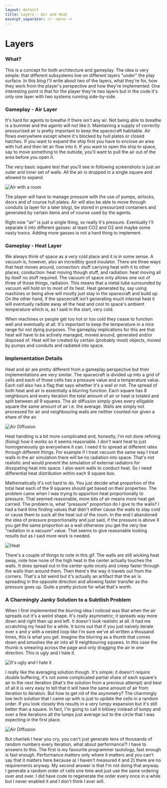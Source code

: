```yaml
---
layout: default
title: Layers - Air and Heat
excerpt_separator: <!--more-->
---
```


Layers
======

### What?

This is a concept for both architecture and gameplay. The idea is very simple: that different subsystems live on different layers "under" the play surface. In this blog I'll write about two of the layers, what they're for, how they work from the player's perspective and how they're implemented. One interesting point is that for the player they're two layers but in the code it's only one layer with two systems running side-by-side.

### Gameplay - Air Layer

It's hard for agents to breathe if there isn't any air. Not being able to breathe is a bummer and the agents will not like it. Maintaining a supply of correctly pressurized air is pretty important to keep the spacecraft habitable. Air flows everywhere except where it's blocked by hull plates or closed hatches. If you want to expand the ship first you have to enclose an area with hull and then let air flow into it. If you want to open the ship to space, say to move something to the outside, you'll want to pull the air out of the area before you open it.

The very basic square test that you'll see in following screenshots is just an outer and inner set of walls. All the air is dropped in a single square and allowed to expand.

![Air with a room](/assets/2022-03-23-layers-air-room.gif)

The player will have to manage pressure with the use of pumps, airlocks, doors and of course hull plates. Air will also be able to move through conduits (a layer for a later blog), be stored in pressurized containers and generated by certain items and of course used by the agents.

Right now "air" is just a single thing, so really it's pressure. Eventually I'll separate it into different gasses: at least CO2 and O2 and maybe some nasty toxics. Adding more gasses is not a hard thing to implement.

### Gameplay - Heat Layer

We always think of space as a very cold place and it is in some sense. A vacuum is, however, also an incredibly good insulator. There are three ways that heat moves around, convection: stuff carrying heat with it to other places, conduction: heat moving though stuff, and radiation: heat moving all by itself no stuff required. The vacuum of space only allows one out of three of those things, radiation. This means that a metal tube surrounded by vacuum will hold on to most of its heat. Heat generated by, say using machines or being alive will mostly just stay in the spacecraft and build up. On the other hand, if the spacecraft isn't generating much internal heat it will eventually radiate away all the heat and cool to space's ambient temperature which is, as I said in the start, very cold.

When machines or people get too hot or too cold they cease to function well and eventually at all. It's important to keep the temperature in a nice range for not dying purposes. The gameplay implications for this are that heat will have to be actively managed, moved around, generated and/or disposed of. Heat will be created by certain (probably most) objects, moved by pumps and conduits and radiated into space.


### Implementation Details

Heat and air are pretty different from a gameplay perspective but their implementations are very similar. The spacecraft is divided up into a grid of cells and each of those cells has a pressure value and a temperature value. Each cell also has a flag that says whether it's a wall or not. The spread of both heat and air is essentially a blurring function. Each square has 8 neighbours and every iteration the total amount of air or heat is totaled and split between all 9 squares. The air diffusion simply gives every elligable square the same amount of air i.e. the average. Walls are simply not processed for air and neighbouring walls are neither counted nor given a share of the air.

![Air Diffusion](/assets/2022-03-23-layers-air.gif)

Heat handling is a bit more complicated and, honestly, I'm not done refining (fixing) how it works so it seems reasonable. I don't want heat to just homogeneously go everywhere it can. I need it to spread at different rates through different things. For example if I treat vacuum the same way I treat walls in the air simulation there will be no radiation into space. That's not realistic and would prevent the simulation of external radiators for dissipating heat into space. I also want walls to conduct heat. So I need differential heat distribution within each 9 square box.

Mathematically it's not hard to do. You just decide what proportion of the total heat each of the 9 squares should get based on their properties. The problem came when I was trying to apportion heat proportionally to pressure. That seemed reasonable, more bits of air means more heat get carried. The problem is, what "pressure" proportion do I give to the walls? I had a hard time finding values that didn't either cause the walls to stay cold or cause them to suck all the heat out of the room. In the end I abandoned the idea of pressure proportionality and just said, if the pressure is above X you get the same proportion as a wall otherwise you get the very low "radiation in a vacuum" value. That seems to give reasonable looking results but as I said more work is needed.

![Heat](/assets/2022-03-23-layers-air-heat.gif)

There's a couple of things to note in this gif. The walls are still wicking heat away, note how none of the high heat in the center actually touches the walls. It does spread out in the center quite nicely and creep faster through the walls than around them. Then there's the way it travels out from the corners. That's a bit weird but it's actually an artifact that the air is spreading in the opposite direction and allowing faster transfer as the pressure goes up. Quite a pretty picture for what that's worth.


### A Charmingly Janky Solution to a Subtlish Problem

When I first implemented the blurring idea I noticed was that when the air spreads out it's a weird shape. It's really asymmetric; it spreads way more down and right than up and left. It doesn't look realistic at all. It had me scratching my head for a while. It turns out that if you just naively iterate over x and y with a nested loop like I'm sure we've all written a thousand times, this is what you get. Imagine the blurring as a thumb that comes down and smushes the air into all 9 neighbouring squares. In this case the thumb is smearing across the page and only dragging the air in one direction. This is ugly and I hate it.

![It's ugly and I hate it](/assets/2022-03-23-layers-air-bad.gif)

I really like the averaging solution though. It's simple; it doesn't require double buffering, it's not some complicated partial share of each square's air to the next iteration (that's the solution from a previous attempt) and best of all it is very easy to tell that it will have the same amount of air from iteration to iteration. But how to get rid of the asymmetry? The charmingly low tech solution that I came up with is just to update the cells in a random order. If you look closely this results in a very lumpy expansion but it's still better than a square. In fact, I'm going to call it billowy instead of lumpy and over a few iterations all the lumps just average out to the circle that I was expecting in the first place. 

![Air Diffusion](/assets/2022-03-23-layers-air.gif)

But charlieb I hear you cry, you can't just generate tens of thousands of random numbers every iteration, what about performance?! I have to answers to this. The first is my favourite programmer tautology, fast enough is fast enough. Performance matters only where it matters and you can't say that it matters here because a) I haven't measured it and 2) there are no requirements anyway. My second answer is that I'm not doing that anyway. I generate a random order of cells one time and just use the same ordering over and over. I did have code to regenerate the order every once in a while but I never enabled it and I don't think I ever will.
